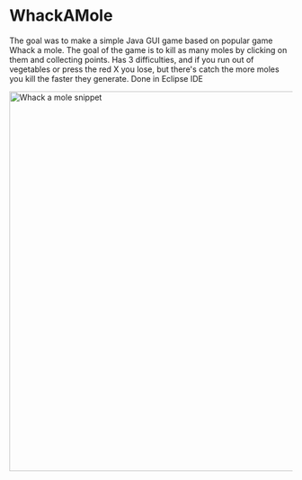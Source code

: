 # WhackAMole
The goal was to make a simple Java GUI game based on popular game Whack a mole.
The goal of the game is to kill as many moles by clicking on them and collecting points.
Has 3 difficulties, and if you run out of vegetables or press the red X you lose, but there's
catch the more moles you kill the faster they generate.
Done in Eclipse IDE

<img width="676" alt="Whack a mole snippet" src="https://user-images.githubusercontent.com/34002528/89662061-cc916080-d8d3-11ea-9678-dd0d71f2e6fa.png">
